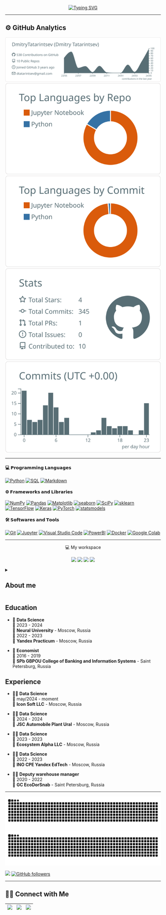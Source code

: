 <p align="center">
<a href="https://github.com/DmitryTatarintsev">
    <img src="https://readme-typing-svg.demolab.com?font=Georgia&size=25&duration=2000&pause=50&multiline=true&width=900&height=190&lines=;Dmitry+Tatarintsev;Data+Science+Student+from+Russia;AI+%7C+Computer+Vision+%7C+Bots;ML+%7C+LLM" alt="Typing SVG" />
</a>

------------------------------

## ⚙️ GitHub Analytics


[![](https://raw.githubusercontent.com/DmitryTatarintsev/DmitryTatarintsev/main/profile-summary-card-output/default/0-profile-details.svg)](https://github.com/vn7n24fzkq/github-profile-summary-cards)
[![](https://raw.githubusercontent.com/DmitryTatarintsev/DmitryTatarintsev/main/profile-summary-card-output/default/1-repos-per-language.svg)](https://github.com/vn7n24fzkq/github-profile-summary-cards) [![](https://raw.githubusercontent.com/DmitryTatarintsev/DmitryTatarintsev/main/profile-summary-card-output/default/2-most-commit-language.svg)](https://github.com/vn7n24fzkq/github-profile-summary-cards)
[![](https://raw.githubusercontent.com/DmitryTatarintsev/DmitryTatarintsev/main/profile-summary-card-output/default/3-stats.svg)](https://github.com/vn7n24fzkq/github-profile-summary-cards) [![](https://raw.githubusercontent.com/DmitryTatarintsev/DmitryTatarintsev/main/profile-summary-card-output/default/4-productive-time.svg)](https://github.com/vn7n24fzkq/github-profile-summary-cards)



--------------------------------
#### 💻 𝗣𝗿𝗼𝗴𝗿𝗮𝗺𝗺𝗶𝗻𝗴 𝗟𝗮𝗻𝗴𝘂𝗮𝗴𝗲𝘀
  <a href="#"><img alt="Python" src="https://img.shields.io/badge/Python-4A8B99.svg?logo=python&logoColor=white"></a>
  <a href="#"><img alt="SQL" src="https://custom-icon-badges.herokuapp.com/badge/SQL-4A8B99.svg?logo=database&logoColor=white"></a>
  <a href="#"><img alt="Markdown" src="https://img.shields.io/badge/Markdown-4A8B99.svg?logo=markdown&logoColor=white"></a>

  
#### ⚙️ 𝗙𝗿𝗮𝗺𝗲𝘄𝗼𝗿𝗸𝘀 𝗮𝗻𝗱 𝗟𝗶𝗯𝗿𝗮𝗿𝗶𝗲𝘀
  <a href="#"><img alt="NumPy" src="https://img.shields.io/badge/Numpy-4A8B99.svg?logo=numpy&logoColor=white"></a>
  <a href="#"><img alt="Pandas" src="https://img.shields.io/badge/Pandas-4A8B99.svg?logo=pandas&logoColor=white"></a>
  <a href="#"><img alt="Matplotlib" src="https://img.shields.io/badge/Matplotlib-4A8B99.svg?logo=matplotlib-python&logoColor=white"></a>
  <a href="#"><img alt="seaborn" src="https://img.shields.io/badge/seaborn-4A8B99.svg?logo=pandas&logoColor=white"></a>
  <a href="#"><img alt="SciPy" src="https://img.shields.io/badge/SciPy-4A8B99.svg?logo=scipy&logoColor=white"></a>
  <a href="#"><img alt="sklearn" src="https://img.shields.io/badge/sklearn-4A8B99.svg?logo=scikitlearn&logoColor=white"></a>
  <a href="#"><img alt="TensorFlow" src="https://img.shields.io/badge/TensorFlow-4A8B99.svg?logo=TensorFlow&logoColor=white"></a>
  <a href="#"><img alt="Keras" src="https://img.shields.io/badge/Keras-4A8B99.svg?logo=Keras&logoColor=white"></a>
  <a href="#"><img alt="PyTorch" src="https://img.shields.io/badge/PyTorch-4A8B99.svg?logo=Pytorch&logoColor=white"></a>
  <a href="#"><img alt="statsmodels" src="https://img.shields.io/badge/statsmodels-4A8B99.svg?logo=statsmodels&logoColor=white"></a>
  

#### 🛠️ 𝗦𝗼𝗳𝘁𝘄𝗮𝗿𝗲𝘀 𝗮𝗻𝗱 𝗧𝗼𝗼𝗹𝘀
  <a href="#"><img alt="Git" src="https://img.shields.io/badge/Git-4A8B99.svg?logo=git&logoColor=white"></a>
  <a href="#"><img alt="Jupyter" src="https://img.shields.io/badge/Jupyter-4A8B99.svg?logo=Jupyter&logoColor=white"></a>
  <a href="#"><img alt="Visual Studio Code" src="https://img.shields.io/badge/Visual%20Studio%20Code-4A8B99.svg?logo=visual-studio-code&logoColor=white"></a>
  <a href="#"><img alt="PowerBI" src="https://img.shields.io/badge/PowerBI-4A8B99.svg?logo=Powerbi&logoColor=white"></a>
  <a href="#"><img alt="Docker" src="https://img.shields.io/badge/Docker-4A8B99.svg?logo=docker&logoColor=white"></a>
  <a href="#"><img alt="Google Colab" src="https://img.shields.io/badge/Google%20Colab-4A8B99.svg?logo=Google-Colab&logoColor=white"></a>

--------------------------------

<p align='center'>
  💻 My workspace<br/><br/>
  <img src="https://img.shields.io/badge/windows-%230078D6.svg?&style=for-the-badge&logo=windows&logoColor=white" />
  <img src="https://img.shields.io/badge/intel-core%20i5%2011th-%230071C5.svg?&style=for-the-badge&logo=intel&logoColor=white" />
  <img src="https://img.shields.io/badge/RAM-32GB-%230071C5.svg?&style=for-the-badge&logoColor=white" />
  <img src="https://img.shields.io/badge/nvidia-RTX%202060S-%2376B900.svg?&style=for-the-badge&logo=nvidia&logoColor=white" />

<details>
<summary><h2>About me</h2></summary>

<img align='right' src="https://github.com/DmitryTatarintsev/DmitryTatarintsev/blob/main/my-face.png" width="230" />

**Former manager, Economist. 2 years in Data Science. Student. More than 15 projects completed. I love active leisure and strategy games.ヾ(•ω•`)o**

I'm Dmitry Tatarintsev from St. Petersburg, Russia. 28 years old. I got into data science because I wanted to develop my skills in analytics, mathematics, and working with data sets.

This was important for career advancement; They wanted to make me the main warehouse manager at the production site.

But I soon realized that I liked Data Science much more than my main activity - economics and management. Here I can reveal my full potential and bring a lot of benefit. Therefore, I decided to change my profession. My goal is to become a leading international data scientist by 2030. But speaking English skills are seriously lacking.

During this time, I managed to participate in real projects in all major areas: AI, Computer Vision, Bots, ML, LLM. Advise colleagues. Wrote applications and integrated them into production. Defended diploma in computer vision.

My hobbies: keywords, fillwords, Sudoku, strategic computer games. Paradox Interactive makes the best games. Love it so much.

Favorite movies: “The Imitation Game”, “Oppenheimer”, “A Beautiful Mind”.

I love running, swimming, visiting museums and traveling with my family.

</details>

## Education
    
- 📖 **Data Science**\
📆 2023 - 2024\
📍 **Neural University** - Moscow, Russia\
📆 2022 - 2023\
📍 **Yandex Practicum** - Moscow, Russia

- 📖 **Economist**\
📆 2016 - 2019\
📍 **SPb GBPOU College of Banking and Information Systems** - Saint Petersburg, Russia

## Experience

- 👨‍💻 **Data Science**\
📆 may/2024 - moment\
📍 **Icon Soft LLC** - Moscow, Russia

- 👨‍💻 **Data Science**\
📆 2024 - 2024\
📍 **JSC Automobile Plant Ural** - Moscow, Russia

- 👨‍💻 **Data Science**\
📆 2023 - 2023\
📍 **Ecosystem Alpha LLC** - Moscow, Russia

- 👨‍💻 **Data Science**\
📆 2022 - 2023\
📍 **INO СPE Yandex EdTech** - Moscow, Russia

- 👨‍💻 **Deputy warehouse manager**\
📆 2020 - 2022\
📍 **GC EcoDorSnab** - Saint Petersburg, Russia

--------------------------------

![github contribution grid snake animation](https://raw.githubusercontent.com/shahradelahi/shahradelahi/output/github-contribution-grid-snake-dark.svg#gh-dark-mode-only)
![github contribution grid snake animation](https://raw.githubusercontent.com/shahradelahi/shahradelahi/output/github-contribution-grid-snake.svg#gh-light-mode-only)

![](https://komarev.com/ghpvc/?username=DmitryTatarintsev)
[![GitHub followers](https://img.shields.io/github/followers/DmitryTatarintsev?style=social)](https://www.github.com/DmitryTatarintsev)

--------------------------------
## 🤝🏻 Connect with Me

| [![](https://img.shields.io/static/v1?style=for-the-badge&message=gmail.com&color=red&logo=Google+Chrome&logoColor=FFFFFF&label=)](https://mail.google.com)     | [![](https://img.shields.io/badge/Telegram-%230077B5.svg?&style=for-the-badge&logo=Telegram&logoColor=white)](https://t.me/dtatarintsev) |  [![](https://img.shields.io/static/v1?style=for-the-badge&message=GitHub&color=181717&logo=GitHub&logoColor=FFFFFF&label=)](https://github.com/DmitryTatarintsev/)  | 
| ----------- | ----------- |--- |
